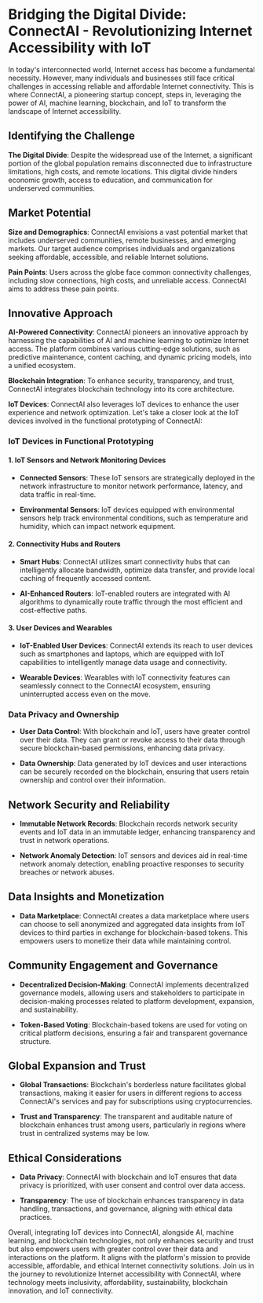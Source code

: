# **Bridging the Digital Divide: ConnectAI - Revolutionizing Internet Accessibility with IoT**

In today's interconnected world, Internet access has become a fundamental necessity. However, many individuals and businesses still face critical challenges in accessing reliable and affordable Internet connectivity. This is where ConnectAI, a pioneering startup concept, steps in, leveraging the power of AI, machine learning, blockchain, and IoT to transform the landscape of Internet accessibility.

## **Identifying the Challenge**

**The Digital Divide**: Despite the widespread use of the Internet, a significant portion of the global population remains disconnected due to infrastructure limitations, high costs, and remote locations. This digital divide hinders economic growth, access to education, and communication for underserved communities.

## **Market Potential**

**Size and Demographics**: ConnectAI envisions a vast potential market that includes underserved communities, remote businesses, and emerging markets. Our target audience comprises individuals and organizations seeking affordable, accessible, and reliable Internet solutions.

**Pain Points**: Users across the globe face common connectivity challenges, including slow connections, high costs, and unreliable access. ConnectAI aims to address these pain points.

## **Innovative Approach**

**AI-Powered Connectivity**: ConnectAI pioneers an innovative approach by harnessing the capabilities of AI and machine learning to optimize Internet access. The platform combines various cutting-edge solutions, such as predictive maintenance, content caching, and dynamic pricing models, into a unified ecosystem.

**Blockchain Integration**: To enhance security, transparency, and trust, ConnectAI integrates blockchain technology into its core architecture.

**IoT Devices**: ConnectAI also leverages IoT devices to enhance the user experience and network optimization. Let's take a closer look at the IoT devices involved in the functional prototyping of ConnectAI:

### **IoT Devices in Functional Prototyping**

#### **1. IoT Sensors and Network Monitoring Devices**

- **Connected Sensors**: These IoT sensors are strategically deployed in the network infrastructure to monitor network performance, latency, and data traffic in real-time.

- **Environmental Sensors**: IoT devices equipped with environmental sensors help track environmental conditions, such as temperature and humidity, which can impact network equipment.

#### **2. Connectivity Hubs and Routers**

- **Smart Hubs**: ConnectAI utilizes smart connectivity hubs that can intelligently allocate bandwidth, optimize data transfer, and provide local caching of frequently accessed content.

- **AI-Enhanced Routers**: IoT-enabled routers are integrated with AI algorithms to dynamically route traffic through the most efficient and cost-effective paths.

#### **3. User Devices and Wearables**

- **IoT-Enabled User Devices**: ConnectAI extends its reach to user devices such as smartphones and laptops, which are equipped with IoT capabilities to intelligently manage data usage and connectivity.

- **Wearable Devices**: Wearables with IoT connectivity features can seamlessly connect to the ConnectAI ecosystem, ensuring uninterrupted access even on the move.

### **Data Privacy and Ownership**

- **User Data Control**: With blockchain and IoT, users have greater control over their data. They can grant or revoke access to their data through secure blockchain-based permissions, enhancing data privacy.

- **Data Ownership**: Data generated by IoT devices and user interactions can be securely recorded on the blockchain, ensuring that users retain ownership and control over their information.

## **Network Security and Reliability**

- **Immutable Network Records**: Blockchain records network security events and IoT data in an immutable ledger, enhancing transparency and trust in network operations.

- **Network Anomaly Detection**: IoT sensors and devices aid in real-time network anomaly detection, enabling proactive responses to security breaches or network abuses.

## **Data Insights and Monetization**

- **Data Marketplace**: ConnectAI creates a data marketplace where users can choose to sell anonymized and aggregated data insights from IoT devices to third parties in exchange for blockchain-based tokens. This empowers users to monetize their data while maintaining control.

## **Community Engagement and Governance**

- **Decentralized Decision-Making**: ConnectAI implements decentralized governance models, allowing users and stakeholders to participate in decision-making processes related to platform development, expansion, and sustainability.

- **Token-Based Voting**: Blockchain-based tokens are used for voting on critical platform decisions, ensuring a fair and transparent governance structure.

## **Global Expansion and Trust**

- **Global Transactions**: Blockchain's borderless nature facilitates global transactions, making it easier for users in different regions to access ConnectAI's services and pay for subscriptions using cryptocurrencies.

- **Trust and Transparency**: The transparent and auditable nature of blockchain enhances trust among users, particularly in regions where trust in centralized systems may be low.

## **Ethical Considerations**

- **Data Privacy**: ConnectAI with blockchain and IoT ensures that data privacy is prioritized, with user consent and control over data access.

- **Transparency**: The use of blockchain enhances transparency in data handling, transactions, and governance, aligning with ethical data practices.

Overall, integrating IoT devices into ConnectAI, alongside AI, machine learning, and blockchain technologies, not only enhances security and trust but also empowers users with greater control over their data and interactions on the platform. It aligns with the platform's mission to provide accessible, affordable, and ethical Internet connectivity solutions. Join us in the journey to revolutionize Internet accessibility with ConnectAI, where technology meets inclusivity, affordability, sustainability, blockchain innovation, and IoT connectivity.
